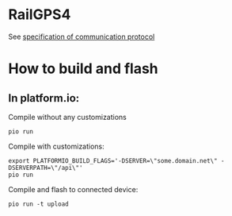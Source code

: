 # RailGPS4

See [specification of communication protocol](doc/protocol.md)

# How to build and flash

## In platform.io:

Compile without any customizations

```
pio run
```

Compile with customizations:
```
export PLATFORMIO_BUILD_FLAGS='-DSERVER=\"some.domain.net\" -DSERVERPATH=\"/api\"'
pio run
```

Compile and flash to connected device:
```
pio run -t upload
```
